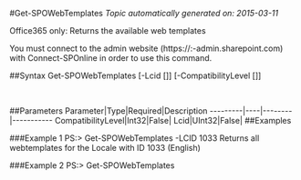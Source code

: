 #Get-SPOWebTemplates
*Topic automatically generated on: 2015-03-11*

Office365 only: Returns the available web templates

You must connect to the admin website (https://:<tenant>-admin.sharepoint.com) with Connect-SPOnline in order to use this command. 

##Syntax
    Get-SPOWebTemplates [-Lcid [<UInt32>]] [-CompatibilityLevel [<Int32>]]

&nbsp;

##Parameters
Parameter|Type|Required|Description
---------|----|--------|-----------
CompatibilityLevel|Int32|False|
Lcid|UInt32|False|
##Examples

###Example 1
    PS:> Get-SPOWebTemplates -LCID 1033
Returns all webtemplates for the Locale with ID 1033 (English)

###Example 2
    PS:> Get-SPOWebTemplates

